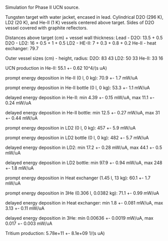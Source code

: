 Simulation for Phase II UCN source.

Tungsten target with water jacket, encased in lead.
Cylindrical D2O (296 K), LD2 (20 K), and He-II (1 K) vessels centered above target.
Sides of D2O vessel covered with graphite reflectors.

Distances above target (cm) + vessel wall thickness:
Lead - D2O: 13.5 + 0.5
D2O - LD2: 16 + 0.5 + 1 + 0.5
LD2 - HE-II: 7 + 0.3 + 0.8 + 0.2
He-II - heat exchanger: 79.7

Outer vessel sizes (cm) - height, radius:
D2O: 83 43
LD2: 50 33
He-II: 33 16

UCN production in He-II:
55.1 +- 0.62 10^4/(s uA)

prompt energy deposition in He-II (0 l, 0 kg):
70.9 +- 1.7 mW/uA

prompt energy deposition in He-II bottle (0 l, 0 kg):
53.3 +- 1.1 mW/uA

delayed energy deposition in He-II:
min 4.39 +- 0.15 mW/uA, max 11.1 +- 0.24 mW/uA

delayed energy deposition in He-II bottle:
min 12.5 +- 0.27 mW/uA, max 31 +- 0.44 mW/uA

prompt energy deposition in LD2 (0 l, 0 kg):
457 +- 5.9 mW/uA

prompt energy deposition in LD2 bottle (0 l, 0 kg):
482 +- 5.7 mW/uA

delayed energy deposition in LD2:
min 17.2 +- 0.28 mW/uA, max 44.1 +- 0.5 mW/uA

delayed energy deposition in LD2 bottle:
min 97.9 +- 0.94 mW/uA, max 248 +- 1.8 mW/uA

prompt energy deposition in Heat exchanger (1.45 l, 13 kg):
60.1 +- 1.7 mW/uA

prompt energy deposition in 3He (0.306 l, 0.0382 kg):
71.1 +- 0.99 mW/uA

delayed energy deposition in Heat exchanger:
min 1.8 +- 0.081 mW/uA, max 3.13 +- 0.11 mW/uA

delayed energy deposition in 3He:
min 0.00636 +- 0.0019 mW/uA, max 0.017 +- 0.003 mW/uA

Tritium production:
5.78e+11 +- 8.1e+09 1/(s uA)

